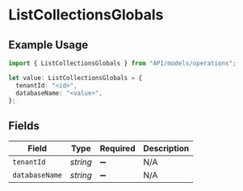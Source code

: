 # ListCollectionsGlobals

## Example Usage

```typescript
import { ListCollectionsGlobals } from "API/models/operations";

let value: ListCollectionsGlobals = {
  tenantId: "<id>",
  databaseName: "<value>",
};
```

## Fields

| Field              | Type               | Required           | Description        |
| ------------------ | ------------------ | ------------------ | ------------------ |
| `tenantId`         | *string*           | :heavy_minus_sign: | N/A                |
| `databaseName`     | *string*           | :heavy_minus_sign: | N/A                |